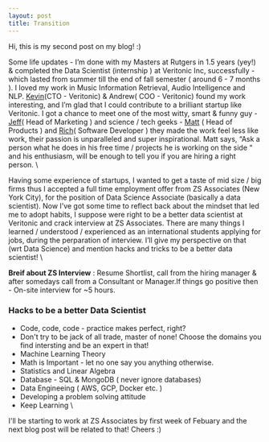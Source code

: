 ```yaml
---
layout: post
title: Transition 
---
```


Hi, this is my second post on my blog! :) 

Some life updates - I’m done with my Masters at Rutgers in 1.5 years (yey!) & completed the Data Scientist (internship ) at Veritonic Inc, successfully - which lasted from summer till the end of fall semester ( around 6 - 7 months ). I loved my work in Music Information Retrieval, Audio Intelligence and NLP. [Kevin](https://falicon.com/)(CTO - Veritonic) & Andrew( COO - Veritonic) found my work interesting, and I’m glad that I could contribute to a brilliant startup like Veritonic. I got a chance to meet one of the most witty, smart & funny guy - [Jeff](https://www.linkedin.com/in/jeffreyspiro/)( Head of Marketing ) and science / tech geeks - [Matt](https://www.mattgagliano.com/) ( Head of Products ) and [Rich](https://www.richinfante.com/)( Software Developer ) they made the work feel less like work, their passion is unparalleled and super inspirational. Matt says, “Ask a person what he does in his free time / projects he is working on the side “ and his enthusiasm, will be enough to tell you if you are hiring a right person. \

Having some experience of startups, I wanted to get a taste of mid size / big firms thus I accepted a full time employment offer from ZS Associates (New York City), for the position of Data Science Associate (basically a data scientist). Now I’ve got some time to reflect back about the mindset that led me to adopt habits, I suppose were right to be a better data scientist at Veritonic and crack interview at ZS Associates. There are many things I learned / understood / experienced as an international students applying for jobs, during the perparation of interview. I’ll give my perspective on that (wrt Data Science) and mention hacks and tricks to be a better data scientist! \\


**Breif about ZS Interview** : Resume Shortlist, call from the hiring manager & after somedays call from a Consultant or Manager.If things go positive then - On-site interview for ~5 hours. 


### Hacks to be a better Data Scientist 

- Code, code, code - practice makes perfect, right? 
- Don't try to be jack of all trade, master of none! Choose the domains you find intersting and be an expert in that!  
- Machine Learning Theory 
- Math is Important - let no one say you anything otherwise. 
- Statistics and Linear Algebra  
- Database - SQL & MongoDB ( never ignore databases) 
- Data Engineeing ( AWS, GCP, Docker etc. ) 
- Developing a problem solving attitude
- Keep Learning \\

I'll be starting to work at ZS Associates by first week of Febuary and the next blog post will be related to that! Cheers :)  
